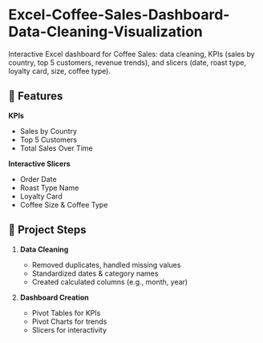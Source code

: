 # Excel-Coffee-Sales-Dashboard-Data-Cleaning-Visualization
Interactive Excel dashboard for Coffee Sales: data cleaning, KPIs (sales by country, top 5 customers, revenue trends), and slicers (date, roast type, loyalty card, size, coffee type).


## 🔹 Features
  
  **KPIs**
  - Sales by Country 
  - Top 5 Customers 
  - Total Sales Over Time 

  **Interactive Slicers**
  - Order Date
  - Roast Type Name
  - Loyalty Card
  - Coffee Size & Coffee Type



## 🔹 Project Steps
1. **Data Cleaning**
   - Removed duplicates, handled missing values
   - Standardized dates & category names
   - Created calculated columns (e.g., month, year)

2. **Dashboard Creation**
   - Pivot Tables for KPIs
   - Pivot Charts for trends
   - Slicers for interactivity

